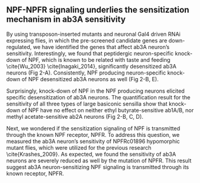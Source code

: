 ## NPF-NPFR signaling underlies the sensitization mechanism in ab3A sensitivity

By using transposon-inserted mutants and neuronal Gal4 driven RNAi expressing flies, in which the pre-screened candidate genes are down-regulated, we have identified the genes that affect ab3A neuron’s sensitivity. Interestingly, we found that peptidergic neuron-specific knock-down of NPF, which is known to be related with taste and feeding \cite{Wu_2003} \cite{Inagaki_2014}, significantly desensitized ab3A neurons (Fig 2-A). Consistently, NPF producing neuron-specific knock-down of NPF desensitized ab3A neurons as well (Fig 2-B, E).

Surprisingly, knock-down of NPF in the NPF producing neurons elicited specific desensitization of ab3A neurons. The quantification result for the sensitivity of all three types of large basiconic sensilla show that knock-down of NPF have no effect on neither ethyl butyrate-sensitive ab1A/B, nor methyl acetate-sensitive ab2A neurons (Fig 2-B, C, D). 

Next, we wondered if the sensitization signaling of NPF is transmitted through the known NPF receptor, NPFR. To address this question, we measured the ab3A neuron’s sensitivity of NPFRc01896 hypomorphic mutant flies, which were utilized for the previous research \cite{Krashes_2009}. As expected, we found the sensitivity of ab3A neurons are severely reduced as well by the mutation of NPFR. This result suggest ab3A neuron-sensitizing NPF signaling is transmitted through its known receptor, NPFR.